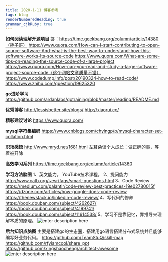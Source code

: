 ```yaml
---
title: 2020-1-11 博客参考
tags: blog
renderNumberedHeading: true
grammar_cjkRuby: true
---
```


**如何阅读理解开源项目**
答：https://time.geekbang.org/column/article/14380（耗子哥）
      https://www.quora.com/How-can-I-start-contributing-to-open-source-software-And-what-is-the-best-way-to-understand-how-this-software-works-Its-source-code
      https://www.quora.com/What-are-some-tips-on-reading-the-source-code-of-a-large-project       
      https://www.quora.com/How-can-you-read-and-study-a-large-software-project-source-code（这个网站文章质量不错）
      https://www.codedump.info/post/20190324-how-to-read-code/
      https://www.zhihu.com/question/19625320
	  
**go进阶学习**
https://github.com/ardanlabs/gotraining/blob/master/reading/README.md

**优秀博客**
http://lessisbetter.site/blogs/
http://xiaorui.cc/

**精彩建议讨论**
https://www.quora.com/

**mysql字符集编码**
https://www.cnblogs.com/chyingp/p/mysql-character-set-collation.html

**职场感悟**
http://www.mryd.net/1681.html    左耳朵谈个人成长：做正确的事，等着被开除

**高效学习系列**
https://time.geekbang.org/column/article/14360

**学习方法脑图**
1、英文能力。
YouTube技术课程。
2、提问能力
http://www.catb.org/~esr/faqs/smart-questions.html
3、Code Review
https://medium.com/palantir/code-review-best-practices-19e02780015f
https://dzone.com/articles/how-google-does-code-review
https://thenewstack.io/linkedin-code-review/
4、写代码的修养
https://book.douban.com/subject/4262627/
https://book.douban.com/subject/4199741/
https://book.douban.com/subject/11614538/
5、学习不是靠记忆，靠推导来理解本质的原理。
![enter description here](./images/1580308852642.png)


**后台知识点脑图**
主要是搭建go的生态圈，搭建用go语言搭建分布式系统并且能够编写好业务代码。
https://github.com/TeamStuQ/skill-map
https://github.com/rfyiamcool/share_ppt
https://github.com/xingshaocheng/architect-awesome
![enter description here](./images/1580478357717.png)


